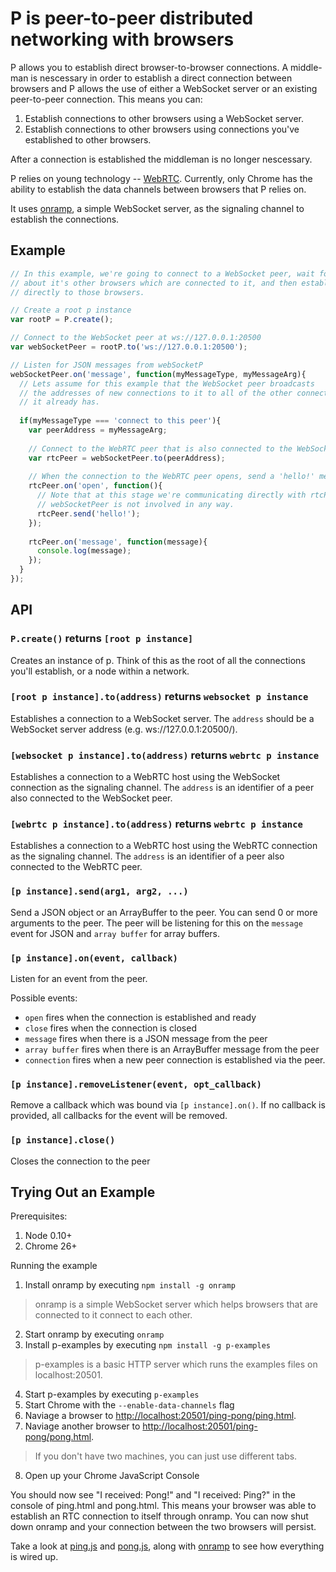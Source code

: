 # P is peer-to-peer distributed networking with browsers

P allows you to establish direct browser-to-browser connections. A middle-man is nescessary in order to establish 
a direct connection between browsers and P allows the use of either a WebSocket server or an existing peer-to-peer
connection. This means you can:

1. Establish connections to other browsers using a WebSocket server.
2. Establish connections to other browsers using connections you've established to other browsers.

After a connection is established the middleman is no longer nescessary.

P relies on young technology -- [WebRTC](http://www.webrtc.org/). Currently, only Chrome has the 
ability to establish the data channels between browsers that P relies on.

It uses [onramp](https://github.com/oztu/onramp), a simple WebSocket server, as the signaling channel to 
establish the connections.

## Example
```javascript
// In this example, we're going to connect to a WebSocket peer, wait for it to tell us
// about it's other browsers which are connected to it, and then establish connections
// directly to those browsers.

// Create a root p instance
var rootP = P.create();

// Connect to the WebSocket peer at ws://127.0.0.1:20500 
var webSocketPeer = rootP.to('ws://127.0.0.1:20500');

// Listen for JSON messages from webSocketP
webSocketPeer.on('message', function(myMessageType, myMessageArg){
  // Lets assume for this example that the WebSocket peer broadcasts
  // the addresses of new connections to it to all of the other connections
  // it already has.
 
  if(myMessageType === 'connect to this peer'){
    var peerAddress = myMessageArg;
    
    // Connect to the WebRTC peer that is also connected to the WebSocket peer
    var rtcPeer = webSocketPeer.to(peerAddress);
    
    // When the connection to the WebRTC peer opens, send a 'hello!' message.
    rtcPeer.on('open', function(){
      // Note that at this stage we're communicating directly with rtcPeer,
      // webSocketPeer is not involved in any way.
      rtcPeer.send('hello!');
    });
    
    rtcPeer.on('message', function(message){
      console.log(message);
    });
  }
});
```
## API

### `P.create()` returns `[root p instance]`
Creates an instance of p. Think of this as the root of all the connections you'll establish, or a node
within a network.

### `[root p instance].to(address)` returns `websocket p instance`
Establishes a connection to a WebSocket server. The `address` should be a WebSocket server address 
(e.g. ws://127.0.0.1:20500/).

### `[websocket p instance].to(address)` returns `webrtc p instance`
Establishes a connection to a WebRTC host using the WebSocket connection as the signaling channel.
The `address` is an identifier of a peer also connected to the WebSocket peer.

### `[webrtc p instance].to(address)` returns `webrtc p instance`
Establishes a connection to a WebRTC host using the WebRTC connection as the signaling channel.
The `address` is an identifier of a peer also connected to the WebRTC peer.

### `[p instance].send(arg1, arg2, ...)`
Send a JSON object or an ArrayBuffer to the peer. You can send 0 or more arguments to the peer.
The peer will be listening for this on the `message` event for JSON and `array buffer` for array buffers.

### `[p instance].on(event, callback)`
Listen for an event from the peer.

Possible events:

* `open` fires when the connection is established and ready
* `close` fires when the connection is closed
* `message` fires when there is a JSON message from the peer
* `array buffer` fires when there is an ArrayBuffer message from the peer
* `connection` fires when a new peer connection is established via the peer.

### `[p instance].removeListener(event, opt_callback)`
Remove a callback which was bound via `[p instance].on()`. If no callback is provided, all callbacks
for the event will be removed.

### `[p instance].close()`
Closes the connection to the peer

## Trying Out an Example

Prerequisites:

1. Node 0.10+
2. Chrome 26+

Running the example

1. Install onramp by executing `npm install -g onramp`
>    onramp is a simple WebSocket server which helps browsers 
that are connected to it connect to each other.

2. Start onramp by executing `onramp`
3. Install p-examples by executing `npm install -g p-examples`
>    p-examples is a basic HTTP server which runs the examples files on localhost:20501.

4. Start p-examples by executing `p-examples`
5. Start Chrome with the `--enable-data-channels` flag
6. Naviage a browser to [http://localhost:20501/ping-pong/ping.html](http://localhost:20501/examples/ping-pong/ping.html).
7. Naviage another browser to [http://localhost:20501/ping-pong/pong.html](http://localhost:20501/examples/ping-pong/pong.html).
>    If you don't have two machines, you can just use different tabs.

8. Open up your Chrome JavaScript Console

You should now see "I received: Pong!" and "I received: Ping?" in the console of ping.html and pong.html. 
This means your browser was able to establish an RTC connection to itself through onramp.
You can now shut down onramp and your connection between the two browsers will persist.

Take a look at [ping.js](https://github.com/oztu/p/blob/master/examples/ping-pong/ping.js) 
and [pong.js](https://github.com/oztu/p/blob/master/examples/ping-pong/pong.js), along with 
[onramp](https://github.com/oztu/onramp/blob/master/bin/onramp) to see how everything is wired up.

